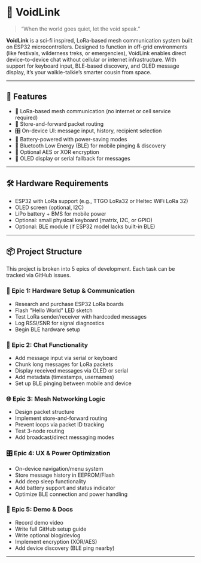 # 🌌 VoidLink

> “When the world goes quiet, let the void speak.”

**VoidLink** is a sci-fi inspired, LoRa-based mesh communication system built on ESP32 microcontrollers. Designed to function in off-grid environments (like festivals, wilderness treks, or emergencies), VoidLink enables direct device-to-device chat without cellular or internet infrastructure. With support for keyboard input, BLE-based discovery, and OLED message display, it’s your walkie-talkie’s smarter cousin from space.

---

## 🚀 Features

- 📡 LoRa-based mesh communication (no internet or cell service required)
- 🧠 Store-and-forward packet routing
- 🎛️ On-device UI: message input, history, recipient selection
- 🔋 Battery-powered with power-saving modes
- 📲 Bluetooth Low Energy (BLE) for mobile pinging & discovery
- 🔐 Optional AES or XOR encryption
- 💬 OLED display or serial fallback for messages

---

## 🛠️ Hardware Requirements

- ESP32 with LoRa support (e.g., TTGO LoRa32 or Heltec WiFi LoRa 32)
- OLED screen (optional, I2C)
- LiPo battery + BMS for mobile power
- Optional: small physical keyboard (matrix, I2C, or GPIO)
- Optional: BLE module (if ESP32 model lacks built-in BLE)

---

## 📦 Project Structure

This project is broken into 5 epics of development. Each task can be tracked via GitHub issues.

### 📁 Epic 1: Hardware Setup & Communication
- Research and purchase ESP32 LoRa boards
- Flash "Hello World" LED sketch
- Test LoRa sender/receiver with hardcoded messages
- Log RSSI/SNR for signal diagnostics
- Begin BLE hardware setup

### 💬 Epic 2: Chat Functionality
- Add message input via serial or keyboard
- Chunk long messages for LoRa packets
- Display received messages via OLED or serial
- Add metadata (timestamps, usernames)
- Set up BLE pinging between mobile and device

### 🌐 Epic 3: Mesh Networking Logic
- Design packet structure
- Implement store-and-forward routing
- Prevent loops via packet ID tracking
- Test 3-node routing
- Add broadcast/direct messaging modes

### 🎛️ Epic 4: UX & Power Optimization
- On-device navigation/menu system
- Store message history in EEPROM/Flash
- Add deep sleep functionality
- Add battery support and status indicator
- Optimize BLE connection and power handling

### 🎥 Epic 5: Demo & Docs
- Record demo video
- Write full GitHub setup guide
- Write optional blog/devlog
- Implement encryption (XOR/AES)
- Add device discovery (BLE ping nearby)

---
